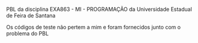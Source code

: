 PBL da disciplina EXA863 - MI - PROGRAMAÇÃO da Universidade Estadual de Feira de Santana

Os códigos de teste não pertem a mim e foram fornecidos junto com o problema do PBL
